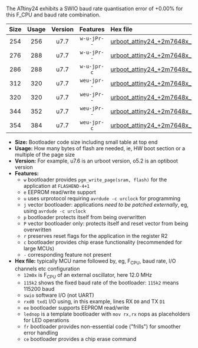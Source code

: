 The ATtiny24 exhibits a SWIO baud rate quantisation error of +0.00% for this F_CPU and baud rate combination.

|Size|Usage|Version|Features|Hex file|
|:-:|:-:|:-:|:-:|:--|
|254|256|u7.7|`w-u-jPr--`|[urboot_attiny24_+2m7648x_+115k2_swio_rxb0_txb1_lednop.hex](https://raw.githubusercontent.com/stefanrueger/urboot.hex/main/mcus/attiny24/external_oscillator/fcpu_+2m7648x/br_+115k2/urboot_attiny24_+2m7648x_+115k2_swio_rxb0_txb1_lednop.hex)|
|276|288|u7.7|`w-u-jPr--`|[urboot_attiny24_+2m7648x_+115k2_swio_rxb0_txb1_lednop_fr.hex](https://raw.githubusercontent.com/stefanrueger/urboot.hex/main/mcus/attiny24/external_oscillator/fcpu_+2m7648x/br_+115k2/urboot_attiny24_+2m7648x_+115k2_swio_rxb0_txb1_lednop_fr.hex)|
|286|288|u7.7|`w-u-jpr-c`|[urboot_attiny24_+2m7648x_+115k2_swio_rxb0_txb1_lednop_fr_ce.hex](https://raw.githubusercontent.com/stefanrueger/urboot.hex/main/mcus/attiny24/external_oscillator/fcpu_+2m7648x/br_+115k2/urboot_attiny24_+2m7648x_+115k2_swio_rxb0_txb1_lednop_fr_ce.hex)|
|312|320|u7.7|`weu-jpr--`|[urboot_attiny24_+2m7648x_+115k2_swio_rxb0_txb1_ee_lednop.hex](https://raw.githubusercontent.com/stefanrueger/urboot.hex/main/mcus/attiny24/external_oscillator/fcpu_+2m7648x/br_+115k2/urboot_attiny24_+2m7648x_+115k2_swio_rxb0_txb1_ee_lednop.hex)|
|320|320|u7.7|`weu-jPr--`|[urboot_attiny24_+2m7648x_+115k2_swio_rxb0_txb1_ee.hex](https://raw.githubusercontent.com/stefanrueger/urboot.hex/main/mcus/attiny24/external_oscillator/fcpu_+2m7648x/br_+115k2/urboot_attiny24_+2m7648x_+115k2_swio_rxb0_txb1_ee.hex)|
|344|352|u7.7|`weu-jPr--`|[urboot_attiny24_+2m7648x_+115k2_swio_rxb0_txb1_ee_lednop_fr.hex](https://raw.githubusercontent.com/stefanrueger/urboot.hex/main/mcus/attiny24/external_oscillator/fcpu_+2m7648x/br_+115k2/urboot_attiny24_+2m7648x_+115k2_swio_rxb0_txb1_ee_lednop_fr.hex)|
|354|384|u7.7|`weu-jpr-c`|[urboot_attiny24_+2m7648x_+115k2_swio_rxb0_txb1_ee_lednop_fr_ce.hex](https://raw.githubusercontent.com/stefanrueger/urboot.hex/main/mcus/attiny24/external_oscillator/fcpu_+2m7648x/br_+115k2/urboot_attiny24_+2m7648x_+115k2_swio_rxb0_txb1_ee_lednop_fr_ce.hex)|

- **Size:** Bootloader code size including small table at top end
- **Usage:** How many bytes of flash are needed, ie, HW boot section or a multiple of the page size
- **Version:** For example, u7.6 is an urboot version, o5.2 is an optiboot version
- **Features:**
  + `w` bootloader provides `pgm_write_page(sram, flash)` for the application at `FLASHEND-4+1`
  + `e` EEPROM read/write support
  + `u` uses urprotocol requiring `avrdude -c urclock` for programming
  + `j` vector bootloader: applications *need to be patched externally*, eg, using `avrdude -c urclock`
  + `p` bootloader protects itself from being overwritten
  + `P` vector bootloader only: protects itself and reset vector from being overwritten
  + `r` preserves reset flags for the application in the register R2
  + `c` bootloader provides chip erase functionality (recommended for large MCUs)
  + `-` corresponding feature not present
- **Hex file:** typically MCU name followed by, eg, F<sub>CPU</sub>, baud rate, I/O channels etc configuration
  + `12m0x` is F<sub>CPU</sub> of an external oscillator, here 12.0 MHz
  + `115k2` shows the fixed baud rate of the bootloader: `115k2` means 115200 baud
  + `swio` software I/O (not UART)
  + `rxd0 txd1` I/O using, in this example, lines RX `D0` and TX `D1`
  + `ee` bootloader supports EEPROM read/write
  + `lednop` is a template bootloader with `mov rx,rx` nops as placeholders for LED operations
  + `fr` bootloader provides non-essential code ("frills") for smoother error handling
  + `ce` bootloader provides a chip erase command
